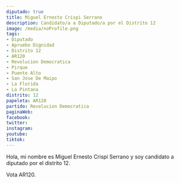 ```yaml
---
diputado: true
title: Miguel Ernesto Crispi Serrano
description: Candidato/a a Diputado/a por el Distrito 12
image: /media/noProfile.png
tags:
- Diputado
- Apruebo Dignidad
- Distrito 12
- AR120
- Revolucion Democratica
- Pirque
- Puente Alto
- San Jose De Maipo
- La Florida
- La Pintana
distrito: 12
papeleta: AR120
partido: Revolucion Democratica
paginaWeb:
facebook:
twitter:
instagram:
youtube:
tiktok:
---
```

Hola, mi nombre es Miguel Ernesto Crispi Serrano y soy candidato a diputado por el distrito 12.

Vota AR120.